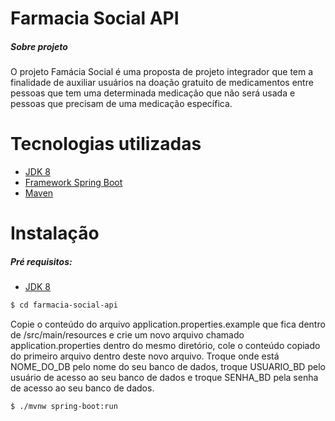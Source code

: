 # Farmacia Social API

##### Sobre projeto

O projeto Famácia Social é uma proposta de projeto integrador que tem a finalidade de auxiliar usuários na doação gratuito de medicamentos entre pessoas que tem uma determinada medicação que não será usada e pessoas que precisam de uma medicação específica.

# Tecnologias utilizadas

- [JDK 8](https://www.oracle.com/java/technologies/javase/javase-jdk8-downloads.html)
- [Framework Spring Boot](https://spring.io/projects/spring-boot)
- [Maven](https://maven.apache.org/)

# Instalação

##### Pré requisitos:

- [JDK 8](https://www.oracle.com/java/technologies/javase/javase-jdk8-downloads.html)

```sh
$ cd farmacia-social-api
```

Copie o conteúdo do arquivo application.properties.example que fica dentro de /src/main/resources
e crie um novo arquivo chamado application.properties dentro do mesmo diretório, cole o conteúdo copiado do
primeiro arquivo dentro deste novo arquivo. Troque onde está NOME_DO_DB pelo nome do seu banco de dados,
troque USUARIO_BD pelo usuário de acesso ao seu banco de dados e troque SENHA_BD pela senha de acesso ao seu banco de dados.

```sh
$ ./mvnw spring-boot:run
```

